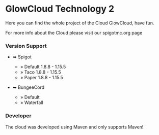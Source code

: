 # GlowCloud Technology 2

Here you can find the whole project of the Cloud GlowCloud, have fun.

For more info about the Cloud please visit our spigotmc.org page

### Version Support

* ➥ Spigot
    * » Default 1.8.8 - 1.15.5
    * » Taco 1.8.8 - 1.15.5
    * » Paper 1.8.8 - 1.15.5

* ➥ BungeeCord
    * » Default
    * » Waterfall

### Developer

The cloud was developed using Maven and only supports Maven!

